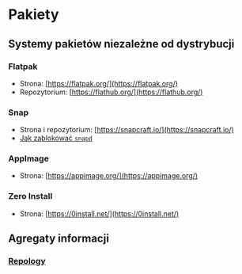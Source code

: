 # Pakiety

## Systemy pakietów niezależne od dystrybucji

### Flatpak
* Strona: [https://flatpak.org/](https://flatpak.org/)
* Repozytorium: [https://flathub.org/](https://flathub.org/)

### Snap
* Strona i repozytorium: [https://snapcraft.io/](https://snapcraft.io/)
* [Jak zablokować `snapd`](Blokowanie_Snapd.md)

### AppImage
* Strona: [https://appimage.org/](https://appimage.org/)

### Zero Install
* Strona: [https://0install.net/](https://0install.net/)

## Agregaty informacji

### [Repology](https://repology.org/)

